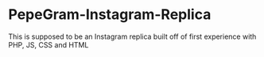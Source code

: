 # PepeGram-Instagram-Replica
This is supposed to be an Instagram replica built off of first experience with PHP, JS, CSS and HTML
